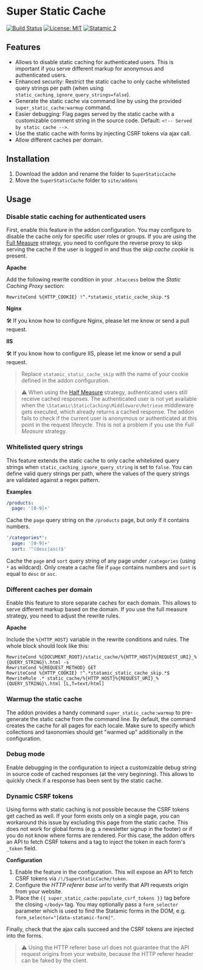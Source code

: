# Super Static Cache

[![Build Status](https://travis-ci.org/wanze/statamic-super-static-cache.svg?branch=master)](https://travis-ci.org/wanze/statamic-super-static-cache)
[![License: MIT](https://img.shields.io/badge/License-MIT-blue.svg)](https://opensource.org/licenses/MIT)
[![Statamic 2](https://img.shields.io/badge/Statamic-2-orange.svg)](https://statamic.com)

## Features

* Allows to disable static caching for authenticated users. This is important if you serve different markup for anonymous
and authenticated users.
* Enhanced security: Restrict the static cache to only cache whitelisted query strings per path (when using `static_caching_ignore_query_strings=false`).  
* Generate the static cache via command line by using the provided `super_static_cache:warmup` command.
* Easier debugging: Flag pages served by the static cache with a customizable comment string in the source code. Default: `<!-- Served by static cache -->`.
* Use the static cache with forms by injecting CSRF tokens via ajax call.
* Allow different caches per domain.

## Installation

1. Download the addon and rename the folder to `SuperStaticCache`
2. Move the `SuperStaticCache` folder to `site/addons`

## Usage

### Disable static caching for authenticated users

First, enable this feature in the addon configuration. You may configure to disable the cache only for specific user roles
or groups. If you are using the [Full Measure](https://docs.statamic.com/caching#full-measure) strategy, you need
to configure the reverse proxy to skip serving the cache if the user is logged in and thus the *skip cache cookie* is present.

**Apache**

Add the following rewrite condition in your `.htaccess` below the _Static Caching Proxy_ section:

```RewriteCond %{HTTP_COOKIE} !^.*statamic_static_cache_skip.*$```

**Nginx**

🛠 If you know how to configure Nginx, please let me know or send a pull request.

**IIS**

🛠️ If you know how to configure IIS, please let me know or send a pull request.

> Replace `statamic_static_cache_skip` with the name of your cookie defined in the addon configuration.

> ⚠️ When using the [Half Measure](https://docs.statamic.com/caching#half-measure) strategy, authenticated users still receive
cached responses. The authenticated user is not yet available when the `\Statamic\StaticCaching\Middleware\Retrieve` 
middleware gets executed, which already returns a cached response. The addon fails to check if the current user is anonymous or 
authenticated at this point in the request lifecycle. This is not a problem if you use the _Full Measure_ strategy.

### Whitelisted query strings

This feature extends the static cache to only cache whitelisted query strings when `static_caching_ignore_query_string`
is set to `false`. You can define valid query strings per path, where the values of the query strings are validated
against a regex pattern.

**Examples**

```yaml
/products:
  page: '[0-9]+'
```

Cache the `page` query string on the `/products` page, but only if it contains numbers.

```yaml
'/categories*':
  page: '[0-9]+'
  sort: '^(desc|asc)$'
```

Cache the `page` and `sort` query string of any page under `/categories` (using `*` as wildcard). Only create a cache
file if `page` contains numbers and `sort` is equal to `desc` or `asc`.

### Different caches per domain

Enable this feature to store separate caches for each domain. This allows to serve different markup based on the domain.
If you use the full measure strategy, you need to adjust the rewrite rules.

**Apache**

Include the `%{HTTP_HOST}` variable in the rewrite conditions and rules. The whole block should look like this:

```
RewriteCond %{DOCUMENT_ROOT}/static_cache/%{HTTP_HOST}%{REQUEST_URI}_%{QUERY_STRING}\.html -s
RewriteCond %{REQUEST_METHOD} GET
RewriteCond %{HTTP_COOKIE} !^.*statamic_static_cache_skip.*$
RewriteRule .* static_cache/%{HTTP_HOST}%{REQUEST_URI}_%{QUERY_STRING}\.html [L,T=text/html]
``` 

### Warmup the static cache

The addon provides a handy command `super_static_cache:warmup` to pre-generate the static cache from the command line.
By default, the command creates the cache for all pages for each locale. Make sure to specify which collections and
taxonomies should get "warmed up" additionally in the configuration.

### Debug mode

Enable debugging in the configuration to inject a customizable debug string in source code of cached responses (at the very beginning).
This allows to quickly check if a response has been sent by the static cache.

### Dynamic CSRF tokens

Using forms with static caching is not possible because the CSRF tokens get cached as well. If your form exists only on
a single page, you can workaround this issue by excluding this page from the static cache. This does not work for global
forms (e.g. a newsletter signup in the footer) or if you do not know where forms are rendered. For this case, the addon
offers an API to fetch CSRF tokens and a tag to inject the token in each form's `_token` field.

**Configuration**

1. Enable the feature in the configuration. This will expose an API to fetch CSRF tokens via `/!/SuperStaticCache/token`.
2. Configure the *HTTP referer base url* to verify that API requests origin from your website.
3. Place the `{{ super_static_cache:populate_csrf_tokens }}` tag before the closing `</body>` tag. You may optionally pass a 
`form_selector` parameter which is used to find the Statamic forms in the DOM, e.g. `form_selector="[data-statamic-form]"`.

Finally, check that the ajax calls succeed and the CSRF tokens are injected into the forms.

> ⚠️ Using the HTTP referer base url does not guarantee that the API request origins from your website, because the
HTTP referer header can be faked by the client. 


